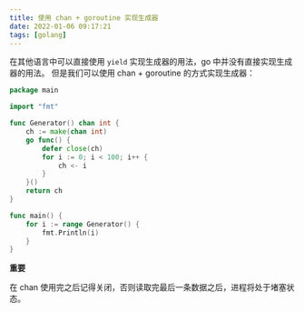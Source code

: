 ```yaml
---
title: 使用 chan + goroutine 实现生成器
date: 2022-01-06 09:17:21
tags: [golang]
---
```


在其他语言中可以直接使用 `yield` 实现生成器的用法，go 中并没有直接实现生成器的用法。
但是我们可以使用 chan + goroutine 的方式实现生成器：

```go
package main

import "fmt"

func Generator() chan int {
    ch := make(chan int)
    go func() {
        defer close(ch)
        for i := 0; i < 100; i++ {
            ch <- i
        }
    }()
    return ch
}

func main() {
    for i := range Generator() {
        fmt.Println(i)
    }
}
```

**重要**

在 chan 使用完之后记得关闭，否则读取完最后一条数据之后，进程将处于堵塞状态。
